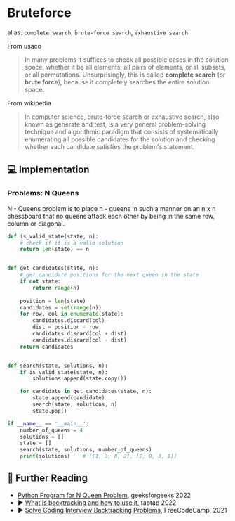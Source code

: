 # Bruteforce

alias: `complete search`, `brute-force search`, `exhaustive search`

From usaco

> In many problems it suffices to check all possible cases in the solution space, whether it be all elements, all pairs of elements, or all subsets, or all permutations. Unsurprisingly, this is called **complete search** (or **brute force**), because it completely searches the entire solution space.

From wikipedia

> In computer science, brute-force search or exhaustive search, also known as generate and test, is a very general problem-solving technique and algorithmic paradigm that consists of systematically enumerating all possible candidates for the solution and checking whether each candidate satisfies the problem's statement.

## 💻 Implementation

### Problems: N Queens

N - Queens problem is to place n - queens in such a manner on an n x n chessboard that no queens attack each other by being in the same row, column or diagonal.

```python
def is_valid_state(state, n):
    # check if it is a valid solution
    return len(state) == n


def get_candidates(state, n):
    # get candidate positions for the next queen in the state
    if not state:
        return range(n)
    
    position = len(state)
    candidates = set(range(n))
    for row, col in enumerate(state):
        candidates.discard(col)
        dist = position - row
        candidates.discard(col + dist)
        candidates.discard(col - dist)
    return candidates


def search(state, solutions, n):
    if is_valid_state(state, n):
        solutions.append(state.copy())

    for candidate in get_candidates(state, n):
        state.append(candidate)
        search(state, solutions, n)
        state.pop()    

if __name__ == '__main__':
    number_of_queens = 4
    solutions = []
    state = []
    search(state, solutions, number_of_queens)
    print(solutions)    # [[1, 3, 0, 2], [2, 0, 3, 1]]
```

## 🔗 Further Reading

* [Python Program for N Queen Problem](https://www.geeksforgeeks.org/n-queen-problem-backtracking-3/), geeksforgeeks 2022
* ▶️ [What is backtracking and how to use it](https://www.youtube.com/watch?v=7TAmGm3aoqA), taptap 2022
* ▶️ [Solve Coding Interview Backtracking Problems](https://www.youtube.com/watch?v=A80YzvNwqXA), FreeCodeCamp, 2021
